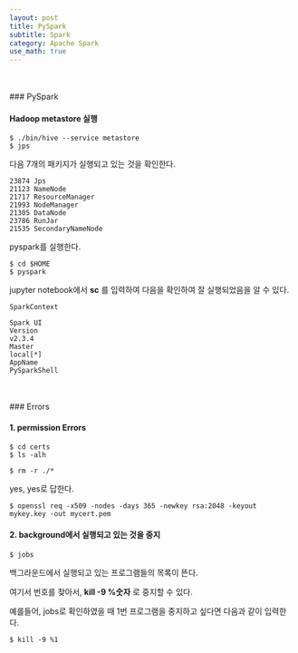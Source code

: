```yaml
---
layout: post
title: PySpark
subtitle: Spark
category: Apache Spark
use_math: true
---
```


<br>
<br>
### PySpark

#### Hadoop metastore 실행
```
$ ./bin/hive --service metastore
$ jps
```
다음 7개의 패키지가 실행되고 있는 것을 확인한다.
```
23874 Jps
21123 NameNode
21717 ResourceManager
21993 NodeManager
21305 DataNode
23786 RunJar
21535 SecondaryNameNode
```

pyspark를 실행한다.

```
$ cd $HOME
$ pyspark
```

jupyter notebook에서 __sc__ 를 입력하여 다음을 확인하여 잘 실행되었음을 알 수 있다.

```
SparkContext

Spark UI
Version
v2.3.4
Master
local[*]
AppName
PySparkShell
```

<br>
<br>
### Errors

#### 1. permission Errors

```
$ cd certs
$ ls -alh

$ rm -r ./*
```
yes, yes로 답한다.

```
$ openssl req -x509 -nodes -days 365 -newkey rsa:2048 -keyout mykey.key -out mycert.pem
```

#### 2. background에서 실행되고 있는 것을 중지

```
$ jobs
```

백그라운드에서 실행되고 있는 프로그램들의 목록이 뜬다.

여기서 번호를 찾아서, __kill -9 %숫자__ 로 중지할 수 있다.

예를들어, jobs로 확인하였을 때 1번 프로그램을 중지하고 싶다면 다음과 같이 입력한다.

```
$ kill -9 %1
```

<br>
<br>
